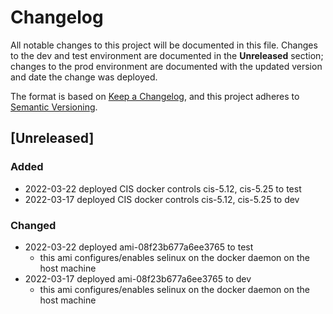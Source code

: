 # Changelog
All notable changes to this project will be documented in this file. Changes to the dev and test environment are documented in the **Unreleased** section; changes to the prod environment are documented with the updated version and date the change was deployed.

The format is based on [Keep a Changelog](https://keepachangelog.com/en/1.0.0/),
and this project adheres to [Semantic Versioning](https://semver.org/spec/v2.0.0.html).

## [Unreleased]
### Added
- 2022-03-22 deployed CIS docker controls cis-5.12, cis-5.25 to test
- 2022-03-17 deployed CIS docker controls cis-5.12, cis-5.25 to dev

### Changed
- 2022-03-22 deployed ami-08f23b677a6ee3765 to test
  - this ami configures/enables selinux on the docker daemon on the host machine
- 2022-03-17 deployed ami-08f23b677a6ee3765 to dev
  - this ami configures/enables selinux on the docker daemon on the host machine

